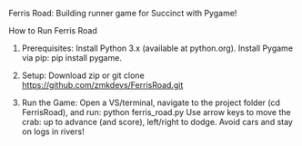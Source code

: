 Ferris Road: Building runner game for Succinct with Pygame!

How to Run Ferris Road

1. Prerequisites:
Install Python 3.x (available at python.org).
Install Pygame via pip: pip install pygame.

2. Setup:
Download zip or git clone https://github.com/zmkdevs/FerrisRoad.git

3. Run the Game:
Open a VS/terminal, navigate to the project folder (cd FerrisRoad), and run: python ferris_road.py
Use arrow keys to move the crab: up to advance (and score), left/right to dodge. Avoid cars and stay on logs in rivers!

